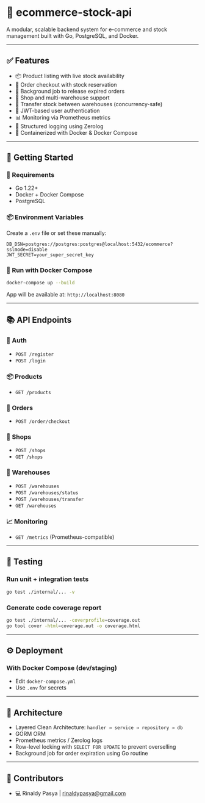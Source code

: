 # 🛒 ecommerce-stock-api

A modular, scalable backend system for e-commerce and stock management built with Go, PostgreSQL, and Docker.

---

## ✅ Features

- 📦 Product listing with live stock availability
- 🛒 Order checkout with stock reservation
- 🔁 Background job to release expired orders
- 🏬 Shop and multi-warehouse support
- 🔄 Transfer stock between warehouses (concurrency-safe)
- 🔐 JWT-based user authentication
- 📊 Monitoring via Prometheus metrics
- 📁 Structured logging using Zerolog
- 🐳 Containerized with Docker & Docker Compose

---

## 🚀 Getting Started

### 🧱 Requirements
- Go 1.22+
- Docker + Docker Compose
- PostgreSQL

### 📦 Environment Variables
Create a `.env` file or set these manually:

```env
DB_DSN=postgres://postgres:postgres@localhost:5432/ecommerce?sslmode=disable
JWT_SECRET=your_super_secret_key
```

### 🐳 Run with Docker Compose

```bash
docker-compose up --build
```

App will be available at: `http://localhost:8080`

---

## 📚 API Endpoints

### 🔐 Auth
- `POST /register`
- `POST /login`

### 📦 Products
- `GET /products`

### 🛒 Orders
- `POST /order/checkout`

### 🏬 Shops
- `POST /shops`
- `GET /shops`

### 🏢 Warehouses
- `POST /warehouses`
- `POST /warehouses/status`
- `POST /warehouses/transfer`
- `GET /warehouses`

### 📈 Monitoring
- `GET /metrics` (Prometheus-compatible)

---

## 🧪 Testing

### Run unit + integration tests
```bash
go test ./internal/... -v
```

### Generate code coverage report
```bash
go test ./internal/... -coverprofile=coverage.out
go tool cover -html=coverage.out -o coverage.html
```

---

## ⚙️ Deployment

### With Docker Compose (dev/staging)
- Edit `docker-compose.yml`
- Use `.env` for secrets

---

## 🧠 Architecture

- Layered Clean Architecture: `handler → service → repository → db`
- GORM ORM
- Prometheus metrics / Zerolog logs
- Row-level locking with `SELECT FOR UPDATE` to prevent overselling
- Background job for order expiration using Go routine

---

## 👥 Contributors
- 💻 Rinaldy Pasya | rinaldypasya@gmail.com
